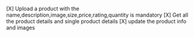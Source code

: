 [X] Upload a product with the name,description,image,size,price,rating,quantity is mandatory
[X] Get all the product details and single product details
[X] update the product info and images
